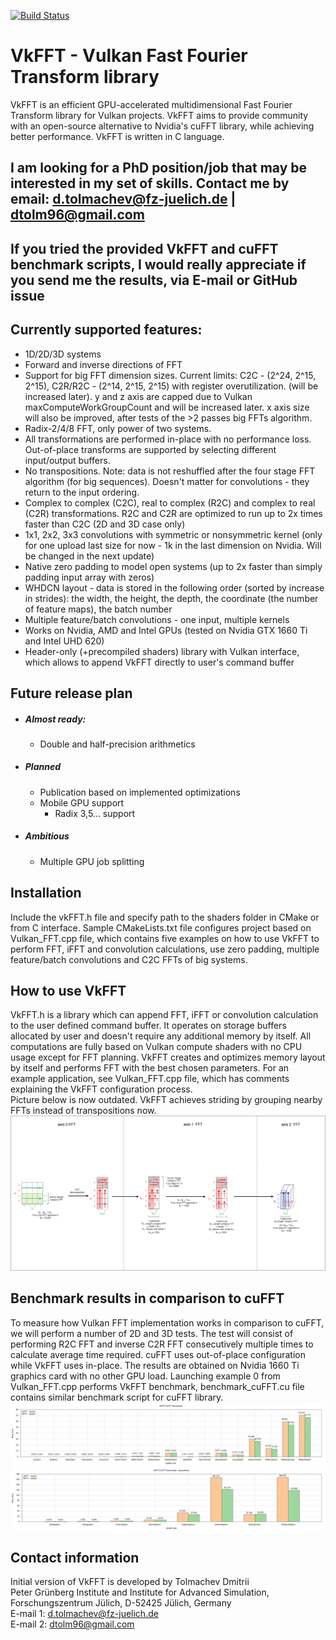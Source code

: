 [![Build Status](https://travis-ci.com/DTolm/VkFFT.svg?token=nMgUQeqx7PXMeCFaXqsb&branch=master)](https://travis-ci.com/github/DTolm/VkFFT)
# VkFFT - Vulkan Fast Fourier Transform library
VkFFT is an efficient GPU-accelerated multidimensional Fast Fourier Transform library for Vulkan projects. VkFFT aims to provide community with an open-source alternative to Nvidia's cuFFT library, while achieving better performance. VkFFT is written in C language.

## I am looking for a PhD position/job that may be interested in my set of skills. Contact me by email: <d.tolmachev@fz-juelich.de> | <dtolm96@gmail.com>

## If you tried the provided VkFFT and cuFFT benchmark scripts, I would really appreciate if you send me the results, via E-mail or GitHub issue

## Currently supported features:
  - 1D/2D/3D systems
  - Forward and inverse directions of FFT
  - Support for big FFT dimension sizes. Current limits: C2C - (2^24, 2^15, 2^15), C2R/R2C - (2^14, 2^15, 2^15) with register overutilization. (will be increased later). y and z axis are capped due to Vulkan maxComputeWorkGroupCount and will be increased later. x axis size will also be improved, after tests of the >2 passes big FFTs algorithm.
  - Radix-2/4/8 FFT, only power of two systems. 
  - All transformations are performed in-place with no performance loss. Out-of-place transforms are supported by selecting different input/output buffers.
  - No transpositions. Note: data is not reshuffled after the four stage FFT algorithm (for big sequences). Doesn't matter for convolutions - they return to the input ordering.
  - Complex to complex (C2C), real to complex (R2C) and complex to real (C2R) transformations. R2C and C2R are optimized to run up to 2x times faster than C2C (2D and 3D case only)
  - 1x1, 2x2, 3x3 convolutions with symmetric or nonsymmetric kernel (only for one upload last size for now - 1k in the last dimension on Nvidia. Will be changed in the next update)
  - Native zero padding to model open systems (up to 2x faster than simply padding input array with zeros)
  - WHDCN layout - data is stored in the following order (sorted by increase in strides): the width, the height, the depth, the coordinate (the number of feature maps), the batch number
  - Multiple feature/batch convolutions - one input, multiple kernels
  - Works on Nvidia, AMD and Intel GPUs (tested on Nvidia GTX 1660 Ti and Intel UHD 620)
  - Header-only (+precompiled shaders) library with Vulkan interface, which allows to append VkFFT directly to user's command buffer
## Future release plan
 - ##### Almost ready: 
   - Double and half-precision arithmetics
 - ##### Planned
    - Publication based on implemented optimizations
    - Mobile GPU support
	  - Radix 3,5... support
 - ##### Ambitious
    - Multiple GPU job splitting

## Installation
Include the vkFFT.h file and specify path to the shaders folder in CMake or from C interface. Sample CMakeLists.txt file configures project based on Vulkan_FFT.cpp file, which contains five examples on how to use VkFFT to perform FFT, iFFT and convolution calculations, use zero padding, multiple feature/batch convolutions and C2C FFTs of big systems.
## How to use VkFFT
VkFFT.h is a library which can append FFT, iFFT or convolution calculation to the user defined command buffer. It operates on storage buffers allocated by user and doesn't require any additional memory by itself. All computations are fully based on Vulkan compute shaders with no CPU usage except for FFT planning. VkFFT creates and optimizes memory layout by itself and performs FFT with the best chosen parameters. For an example application, see Vulkan_FFT.cpp file, which has comments explaining the VkFFT configuration process.\
Picture below is now outdated. VkFFT achieves striding by grouping nearby FFTs instead of transpositions now.
![alt text](https://github.com/dtolm/VkFFT/blob/master/FFT_memory_layout.png?raw=true)
## Benchmark results in comparison to cuFFT
To measure how Vulkan FFT implementation works in comparison to cuFFT, we will perform a number of 2D and 3D tests. The test will consist of performing R2C FFT and inverse C2R FFT consecutively multiple times to calculate average time required. cuFFT uses out-of-place configuration while VkFFT uses in-place. The results are obtained on Nvidia 1660 Ti graphics card with no other GPU load. Launching example 0 from Vulkan_FFT.cpp performs VkFFT benchmark, benchmark_cuFFT.cu file contains similar benchmark script for cuFFT library. 
![alt text](https://github.com/DTolm/VkFFT/blob/master/vkfft_benchmark_1.png?raw=true)
![alt text](https://github.com/DTolm/VkFFT/blob/master/vkfft_benchmark_2.png?raw=true)
## Contact information
Initial version of VkFFT is developed by Tolmachev Dmitrii\
Peter Grünberg Institute and Institute for Advanced Simulation, Forschungszentrum Jülich,  D-52425 Jülich, Germany\
E-mail 1: <d.tolmachev@fz-juelich.de>\
E-mail 2: <dtolm96@gmail.com>
